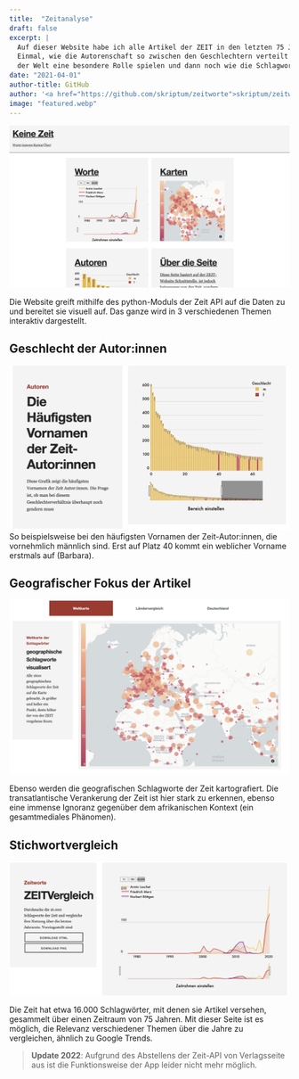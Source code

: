 ```yaml
---
title:  "Zeitanalyse"
draft: false
excerpt: |
  Auf dieser Website habe ich alle Artikel der ZEIT in den letzten 75 Jahren analysiert.
  Einmal, wie die Autorenschaft so zwischen den Geschlechtern verteilt ist, welche Regionen
  der Welt eine besondere Rolle spielen und dann noch wie die Schlagworte in Zusammenhang stehen
date: "2021-04-01"
author-title: GitHub
author: '<a href="https://github.com/skriptum/zeitworte">skriptum/zeitworte</a>'
image: "featured.webp"
---
```


![Image](featured.jpg)


Die Website greift mithilfe des python-Moduls der Zeit API auf die Daten zu und bereitet sie visuell auf. Das ganze wird in 3 verschiedenen Themen interaktiv dargestellt. 



## Geschlecht der Autor:innen

![Autoren anch Geschlecht sortiert](autoren.jpg)
So beispielsweise bei den häufigsten Vornamen der Zeit-Autor:innen, die vornehmlich männlich sind. Erst auf Platz 40 kommt ein weblicher Vorname erstmals auf (Barbara). 

## Geografischer Fokus der Artikel

![Geografische Karten](karte.jpg)

Ebenso werden die geografischen Schlagworte der Zeit kartografiert. Die transatlantische Verankerung der Zeit ist hier stark zu erkennen, ebenso eine immense Ignoranz gegenüber dem afrikanischen Kontext (ein gesamtmediales Phänomen).

## Stichwortvergleich

![Stichworte](worte.jpg)

Die Zeit hat etwa 16.000 Schlagwörter, mit denen sie Artikel versehen, gesammelt über einen Zeitraum von 75 Jahren. Mit dieser Seite ist es möglich, die Relevanz verschiedener Themen über die Jahre zu vergleichen, ähnlich zu Google Trends.

> **Update 2022**: Aufgrund des Abstellens der Zeit-API von Verlagsseite aus ist die Funktionsweise der App leider nicht mehr möglich.


